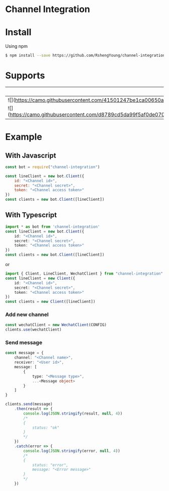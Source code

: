 Channel Integration
===========

# Install
Using npm
```sh
$ npm install --save https://github.com/RshengYoung/channel-integration.git
```

# Supports

| |Channel|
|:--|:--|
|![](https://camo.githubusercontent.com/41501247be1ca00650ac77731c02ef42297887b0/687474703a2f2f7777772e62726f69642e61692f646973742f6173736574732f696d616765732f6769746875622f696e746567726174696f6e732f6c696e652e706e67 | width=35)|[Line](https://github.com/RshengYoung/channel-integration/blob/master/src/line)|
|![](https://camo.githubusercontent.com/d8789cd5da99f5af0de0704608b079e67efddb29/687474703a2f2f7777772e62726f69642e61692f646973742f6173736574732f696d616765732f6769746875622f696e746567726174696f6e732f5765636861742e706e67 | width=35)|[Wechat](https://github.com/RshengYoung/channel-integration/blob/master/src/wechat)|

# Example

## With Javascript
```js
const bot = require("channel-integration")

const lineClient = new bot.Client({
    id: "<Channel id>",
    secret: "<Channel secret>",
    token: "<Channel access token>"
})
const clients = new bot.Client([lineClient])
```

## With Typescript
```ts
import * as bot from 'channel-integration'
const lineClient = new bot.Client({
    id: "<Channel id>",
    secret: "<Channel secret>",
    token: "<Channel access token>"
})
const clients = new bot.Client([lineClient])
```
or
```ts
import { Client, LineClient, WechatClient } from "channel-integration"
const lineClient = new Client({
    id: "<Channel id>",
    secret: "<Channel secret>",
    token: "<Channel access token>"
})
const clients = new Client([lineClient])
```

### Add new channel
```ts
const wechatClient = new WechatClient(CONFIG)
clients.use(wechatClient)
```

### Send message
```ts
const message = {
    channel: "<Channel name>",
    receiver: "<User id>",
    message: [
        {
            type: "<Message type>",
            ...<Message object>
        }
    ]
}

clients.send(message)
    .then(result => {
        console.log(JSON.stringify(result, null, 4))
        /*
        {
            status: "ok"
        }
        */
    })
    .catch(error => {
        console.log(JSON.stringify(error, null, 4))
        /*
        {
            status: "error",
            message: "<Error message>"
        }
        */
    })
```